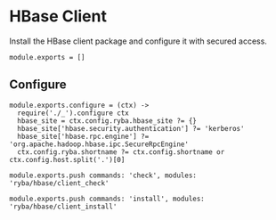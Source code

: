 
# HBase Client

Install the HBase client package and configure it with secured access.

    module.exports = []

## Configure

    module.exports.configure = (ctx) ->
      require('./_').configure ctx
      hbase_site = ctx.config.ryba.hbase_site ?= {}
      hbase_site['hbase.security.authentication'] ?= 'kerberos'
      hbase_site['hbase.rpc.engine'] ?= 'org.apache.hadoop.hbase.ipc.SecureRpcEngine'
      ctx.config.ryba.shortname ?= ctx.config.shortname or ctx.config.host.split('.')[0]

    module.exports.push commands: 'check', modules: 'ryba/hbase/client_check'

    module.exports.push commands: 'install', modules: 'ryba/hbase/client_install'





